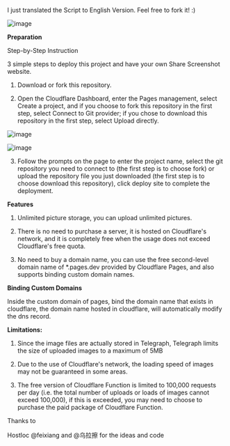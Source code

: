 
I just translated the Script to English Version. Feel free to fork it! :) 

![image](https://user-images.githubusercontent.com/55502651/199361354-7aa21926-cb97-42a2-bd92-48a6f421c52f.png)

**Preparation**

Step-by-Step Instruction

3 simple steps to deploy this project and have your own Share Screenshot website.

1. Download or fork this repository.

2. Open the Cloudflare Dashboard, enter the Pages management, select Create a project, and if you choose to fork this repository in the first step, select Connect to Git provider; if you chose to download this repository in the first step, select Upload directly.

![image](https://user-images.githubusercontent.com/55502651/199361740-fbcfec74-1c6d-49c6-8705-a53923858429.png)

![image](https://user-images.githubusercontent.com/55502651/199361809-83ba910a-27e1-4183-b19e-50b4c1c96d08.png)

3. Follow the prompts on the page to enter the project name, select the git repository you need to connect to (the first step is to choose fork) or upload the repository file you just downloaded (the first step is to choose download this repository), click deploy site to complete the deployment.

**Features**

1. Unlimited picture storage, you can upload unlimited pictures.

2. There is no need to purchase a server, it is hosted on Cloudflare's network, and it is completely free when the usage does not exceed Cloudflare's free quota.

3. No need to buy a domain name, you can use the free second-level domain name of *.pages.dev provided by Cloudflare Pages, and also supports binding custom domain names.

**Binding Custom Domains**

Inside the custom domain of pages, bind the domain name that exists in cloudflare, the domain name hosted in cloudflare, will automatically modify the dns record.

**Limitations:**

1. Since the image files are actually stored in Telegraph, Telegraph limits the size of uploaded images to a maximum of 5MB

2. Due to the use of Cloudflare's network, the loading speed of images may not be guaranteed in some areas.

3. The free version of Cloudflare Function is limited to 100,000 requests per day (i.e. the total number of uploads or loads of images cannot exceed 100,000), if this is exceeded, you may need to choose to purchase the paid package of Cloudflare Function.

Thanks to

Hostloc @feixiang and @乌拉擦 for the ideas and code
